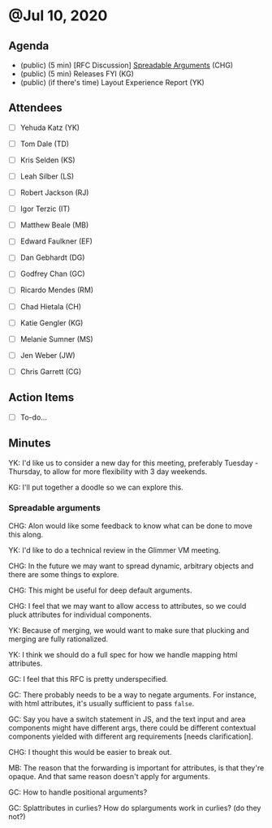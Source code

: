 # @Jul 10, 2020

## Agenda

- (public) (5 min) [RFC Discussion] [Spreadable Arguments](https://github.com/emberjs/rfcs/pull/593) (CHG)
- (public) (5 min) Releases FYI (KG)
- (public) (if there's time) Layout Experience Report (YK)

## Attendees

- [ ]  Yehuda Katz (YK)
- [ ]  Tom Dale (TD)
- [ ]  Kris Selden (KS)
- [ ]  Leah Silber (LS)
- [ ]  Robert Jackson (RJ)
- [ ]  Igor Terzic (IT)
- [ ]  Matthew Beale (MB)
- [ ]  Edward Faulkner (EF)

- [ ]  Dan Gebhardt (DG)
- [ ]  Godfrey Chan (GC)
- [ ]  Ricardo Mendes (RM)
- [ ]  Chad Hietala (CH)
- [ ]  Katie Gengler (KG)
- [ ]  Melanie Sumner (MS)
- [ ]  Jen Weber (JW)
- [ ]  Chris Garrett (CG)

## Action Items

- [ ]  To-do...

## Minutes

YK: I'd like us to consider a new day for this meeting, preferably Tuesday - Thursday, to allow for more flexibility with 3 day weekends.

KG: I'll put together a doodle so we can explore this.

### Spreadable arguments

CHG: Alon would like some feedback to know what can be done to move this along.

YK: I'd like to do a technical review in the Glimmer VM meeting.

CHG: In the future we may want to spread dynamic, arbitrary objects and there are some things to explore.

CHG: This might be useful for deep default arguments.

CHG: I feel that we may want to allow access to attributes, so we could pluck attributes for individual components.

YK: Because of merging, we would want to make sure that plucking and merging are fully rationalized.

YK: I think we should do a full spec for how we handle mapping html attributes.

GC: I feel that this RFC is pretty underspecified.

GC: There probably needs to be a way to negate arguments. For instance, with html attributes, it's usually sufficient to pass `false`.

GC: Say you have a switch statement in JS, and the text input and area components might have different args, there could be different contextual components yielded with different arg requirements [needs clarification].

CHG: I thought this would be easier to break out.

MB: The reason that the forwarding is important for attributes, is that they're opaque. And that same reason doesn't apply for arguments.

GC: How to handle positional arguments?

GC: Splattributes in curlies? How do splarguments work in curlies? (do they not?)

